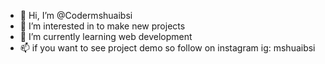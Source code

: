 - 👋 Hi, I’m @Codermshuaibsi
- 👀 I’m interested in to make new projects
- 🌱 I’m currently learning web development 
- 📫 if you want to see project demo so follow on instagram
ig: mshuaibsi
<!---
Codermshuaibsi/Codermshuaibsi is a ✨ special ✨ repository because its `README.md` (this file) appears on your GitHub profile.
You can click the Preview link to take a look at your changes.
--->
